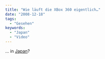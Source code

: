 ```yaml
---
title: "Wie läuft die XBox 360 eigentlich…"
date: "2008-12-18"
tags:
  - "Gesehen"
keywords:
  - "Japan"
  - "Video"
---
```


… in [Japan](https://de.youtube.com/watch?v=WfKxpmnAFRw)?
